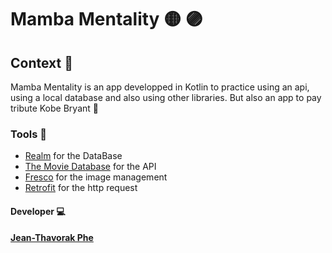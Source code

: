 # Mamba Mentality 🟡 🟣


## Context 💭
Mamba Mentality is an app developped in Kotlin to practice using an api, using a local database and also using other libraries. But also an app to pay tribute Kobe Bryant 🏀

### Tools 🔧

  * [Realm](https://realm.io/docs/kotlin/latest/) for the DataBase
  * [The Movie Database](https://developers.themoviedb.org/3) for the API
  * [Fresco](https://frescolib.org/) for the image management
  * [Retrofit](https://square.github.io/retrofit/) for the http request
  
  
#### Developer 💻

**[Jean-Thavorak Phe](https://jtphe.ddns.net)**
  
